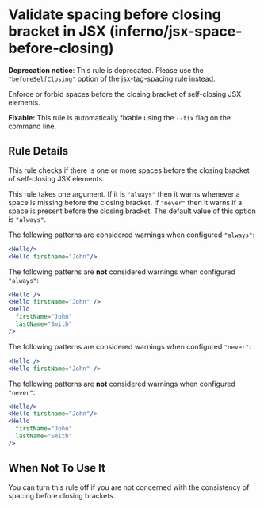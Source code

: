 # Validate spacing before closing bracket in JSX (inferno/jsx-space-before-closing)

**Deprecation notice**: This rule is deprecated. Please use the `"beforeSelfClosing"` option of the [jsx-tag-spacing](https://github.com/yannickcr/eslint-plugin-inferno/blob/master/docs/rules/jsx-tag-spacing.md) rule instead.

Enforce or forbid spaces before the closing bracket of self-closing JSX elements.

**Fixable:** This rule is automatically fixable using the `--fix` flag on the command line.

## Rule Details

This rule checks if there is one or more spaces before the closing bracket of self-closing JSX elements.

This rule takes one argument. If it is `"always"` then it warns whenever a space is missing before the closing bracket. If `"never"` then it warns if a space is present before the closing bracket. The default value of this option is `"always"`.

The following patterns are considered warnings when configured `"always"`:

```jsx
<Hello/>
<Hello firstname="John"/>
```

The following patterns are **not** considered warnings when configured `"always"`:

```jsx
<Hello />
<Hello firstName="John" />
<Hello
  firstName="John"
  lastName="Smith"
/>
```

The following patterns are considered warnings when configured `"never"`:

```jsx
<Hello />
<Hello firstName="John" />
```

The following patterns are **not** considered warnings when configured `"never"`:

```jsx
<Hello/>
<Hello firstname="John"/>
<Hello
  firstName="John"
  lastName="Smith"
/>
```

## When Not To Use It

You can turn this rule off if you are not concerned with the consistency of spacing before closing brackets.
